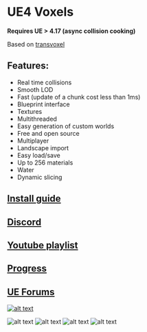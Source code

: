 # UE4 Voxels

<b>Requires UE > 4.17 (async collision cooking)</b>

Based on [transvoxel](http://transvoxel.org/)

## Features:
* Real time collisions
* Smooth LOD
* Fast (update of a chunk cost less than 1ms)
* Blueprint interface
* Textures
* Multithreaded
* Easy generation of custom worlds
* Free and open source
* Multiplayer
* Landscape import
* Easy load/save
* Up to 256 materials
* Water
* Dynamic slicing

## [Install guide](https://github.com/Phyronnaz/MarchingCubes/wiki/Install-guide)

## [Discord](https://discord.gg/58ZqEbg)

## [Youtube playlist](https://www.youtube.com/playlist?list=PLjYKpKPK8E-_lxP5EuRxizhNuNBDYnT15)

## [Progress](https://github.com/Phyronnaz/MarchingCubes/projects/1)

## [UE Forums](https://forums.unrealengine.com/showthread.php?151940-Voxel-plugin-for-UE4)

[![alt text](https://i.imgur.com/1FDMt7l.jpg)](https://www.youtube.com/watch?v=EtIqguo6E_E)

![alt text](https://raw.githubusercontent.com/Phyronnaz/MarchingCubes/master/Screenshot4.png)
![alt text](https://raw.githubusercontent.com/Phyronnaz/MarchingCubes/master/Screenshot3.png)
![alt text](https://raw.githubusercontent.com/Phyronnaz/MarchingCubes/master/Screenshot2.png)
![alt text](https://raw.githubusercontent.com/Phyronnaz/MarchingCubes/master/Screenshot.png)
